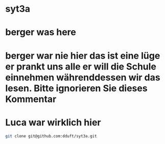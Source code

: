 # syt3a
# berger was here 
# berger war nie hier das ist eine lüge er prankt uns alle er will die Schule einnehmen wäh­rend­des­sen wir das lesen. Bitte ignorieren Sie dieses Kommentar
# Luca war wirklich hier
````bash
git clone git@github.com:dduft/syt3a.git
````
